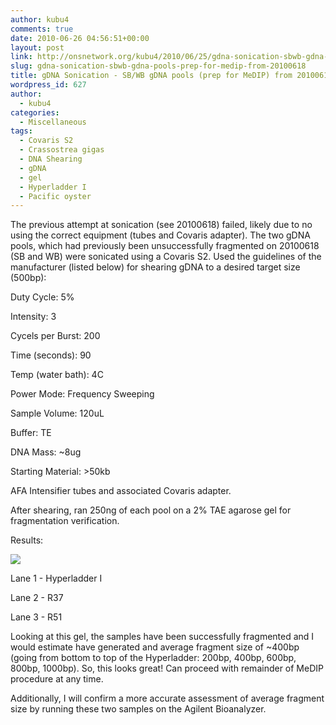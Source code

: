 ```yaml
---
author: kubu4
comments: true
date: 2010-06-26 04:56:51+00:00
layout: post
link: http://onsnetwork.org/kubu4/2010/06/25/gdna-sonication-sbwb-gdna-pools-prep-for-medip-from-20100618/
slug: gdna-sonication-sbwb-gdna-pools-prep-for-medip-from-20100618
title: gDNA Sonication - SB/WB gDNA pools (prep for MeDIP) from 20100618
wordpress_id: 627
author:
  - kubu4
categories:
  - Miscellaneous
tags:
  - Covaris S2
  - Crassostrea gigas
  - DNA Shearing
  - gDNA
  - gel
  - Hyperladder I
  - Pacific oyster
---
```


The previous attempt at sonication (see 20100618) failed, likely due to no using the correct equipment (tubes and Covaris adapter). The two gDNA pools, which had previously been unsuccessfully fragmented on 20100618 (SB and WB) were sonicated using a Covaris S2. Used the guidelines of the manufacturer (listed below) for shearing gDNA to a desired target size (500bp):

Duty Cycle: 5%

Intensity: 3

Cycels per Burst: 200

Time (seconds): 90

Temp (water bath): 4C

Power Mode: Frequency Sweeping

Sample Volume: 120uL

Buffer: TE

DNA Mass: ~8ug

Starting Material: >50kb

AFA Intensifier tubes and associated Covaris adapter.

After shearing, ran 250ng of each pool on a 2% TAE agarose gel for fragmentation verification.

Results:

![](http://eagle.fish.washington.edu/Arabidopsis/20100625.jpg)

Lane 1 - Hyperladder I

Lane 2 - R37

Lane 3 - R51

Looking at this gel, the samples have been successfully fragmented and I would estimate have generated and average fragment size of ~400bp (going from bottom to top of the Hyperladder: 200bp, 400bp, 600bp, 800bp, 1000bp). So, this looks great! Can proceed with remainder of MeDIP procedure at any time.

Additionally, I will confirm a more accurate assessment of average fragment size by running these two samples on the Agilent Bioanalyzer.
